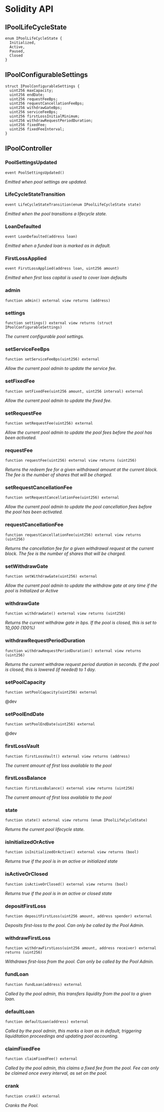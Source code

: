# Solidity API

## IPoolLifeCycleState

```solidity
enum IPoolLifeCycleState {
  Initialized,
  Active,
  Paused,
  Closed
}
```

## IPoolConfigurableSettings

```solidity
struct IPoolConfigurableSettings {
  uint256 maxCapacity;
  uint256 endDate;
  uint256 requestFeeBps;
  uint256 requestCancellationFeeBps;
  uint256 withdrawGateBps;
  uint256 serviceFeeBps;
  uint256 firstLossInitialMinimum;
  uint256 withdrawRequestPeriodDuration;
  uint256 fixedFee;
  uint256 fixedFeeInterval;
}
```

## IPoolController

### PoolSettingsUpdated

```solidity
event PoolSettingsUpdated()
```

_Emitted when pool settings are updated._

### LifeCycleStateTransition

```solidity
event LifeCycleStateTransition(enum IPoolLifeCycleState state)
```

_Emitted when the pool transitions a lifecycle state._

### LoanDefaulted

```solidity
event LoanDefaulted(address loan)
```

_Emitted when a funded loan is marked as in default._

### FirstLossApplied

```solidity
event FirstLossApplied(address loan, uint256 amount)
```

_Emitted when first loss capital is used to cover loan defaults_

### admin

```solidity
function admin() external view returns (address)
```

### settings

```solidity
function settings() external view returns (struct IPoolConfigurableSettings)
```

_The current configurable pool settings._

### setServiceFeeBps

```solidity
function setServiceFeeBps(uint256) external
```

_Allow the current pool admin to update the service fee._

### setFixedFee

```solidity
function setFixedFee(uint256 amount, uint256 interval) external
```

_Allow the current pool admin to update the fixed fee._

### setRequestFee

```solidity
function setRequestFee(uint256) external
```

_Allow the current pool admin to update the pool fees
before the pool has been activated._

### requestFee

```solidity
function requestFee(uint256) external view returns (uint256)
```

_Returns the redeem fee for a given withdrawal amount at the current block.
The fee is the number of shares that will be charged._

### setRequestCancellationFee

```solidity
function setRequestCancellationFee(uint256) external
```

_Allow the current pool admin to update the pool cancellation fees
before the pool has been activated._

### requestCancellationFee

```solidity
function requestCancellationFee(uint256) external view returns (uint256)
```

_Returns the cancellation fee for a given withdrawal request at the
current block. The fee is the number of shares that will be charged._

### setWithdrawGate

```solidity
function setWithdrawGate(uint256) external
```

_Allow the current pool admin to update the withdraw gate at any
time if the pool is Initialized or Active_

### withdrawGate

```solidity
function withdrawGate() external view returns (uint256)
```

_Returns the current withdraw gate in bps. If the pool is closed,
this is set to 10_000 (100%)_

### withdrawRequestPeriodDuration

```solidity
function withdrawRequestPeriodDuration() external view returns (uint256)
```

_Returns the current withdraw request period duration in seconds. If the pool is closed,
this is lowered (if needed) to 1 day._

### setPoolCapacity

```solidity
function setPoolCapacity(uint256) external
```

@dev

### setPoolEndDate

```solidity
function setPoolEndDate(uint256) external
```

@dev

### firstLossVault

```solidity
function firstLossVault() external view returns (address)
```

_The current amount of first loss available to the pool_

### firstLossBalance

```solidity
function firstLossBalance() external view returns (uint256)
```

_The current amount of first loss available to the pool_

### state

```solidity
function state() external view returns (enum IPoolLifeCycleState)
```

_Returns the current pool lifecycle state._

### isInitializedOrActive

```solidity
function isInitializedOrActive() external view returns (bool)
```

_Returns true if the pool is in an active or initialized state_

### isActiveOrClosed

```solidity
function isActiveOrClosed() external view returns (bool)
```

_Returns true if the pool is in an active or closed state_

### depositFirstLoss

```solidity
function depositFirstLoss(uint256 amount, address spender) external
```

_Deposits first-loss to the pool. Can only be called by the Pool Admin._

### withdrawFirstLoss

```solidity
function withdrawFirstLoss(uint256 amount, address receiver) external returns (uint256)
```

_Withdraws first-loss from the pool. Can only be called by the Pool Admin._

### fundLoan

```solidity
function fundLoan(address) external
```

_Called by the pool admin, this transfers liquidity from the pool to a given loan._

### defaultLoan

```solidity
function defaultLoan(address) external
```

_Called by the pool admin, this marks a loan as in default, triggering liquiditation
proceedings and updating pool accounting._

### claimFixedFee

```solidity
function claimFixedFee() external
```

_Called by the pool admin, this claims a fixed fee from the pool. Fee can only be
claimed once every interval, as set on the pool._

### crank

```solidity
function crank() external
```

_Cranks the Pool._

